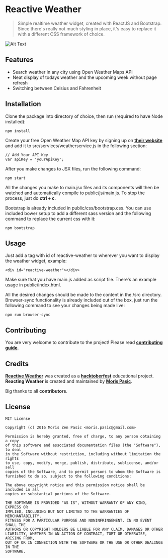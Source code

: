 # Reactive Weather
>Simple realtime weather widget, created with ReactJS and Bootstrap. Since there's really not much styling in place, it's easy to replace it with a different CSS framework of choice.

![Alt Text](https://github.com/bobeta/reactive-weather/raw/master/reactive-weather.gif)

## Features

* Search weather in any city using Open Weather Maps API
* Neat display of todays weather and the upcoming week without page refresh
* Switching between Celsius and Fahrenheit

## Installation

Clone the package into directory of choice, then run (required to have Node installed):

```
npm install
```

Create your free Open Weather Map API key by signing up on [**their website**](https://openweathermap.org/) and add it to src/services/weatherservice.js in the following section:
```
// Add Your API Key
var apiKey = 'yourApiKey';
```

After you make changes to JSX files, run the following command:
```
npm start
```

All the changes you make to main.jsx files and its components will then be watched and automatically compile to public/js/main.js. To stop the process, just do **ctrl + c**. 

Bootstrap is already included in public/css/bootstrap.css. You can use included bower setup to add a different sass version and the following command to replace the current css with it:

```
npm bootstrap
```


## Usage

Just add a tag with id of reactive-weather to wherever you want to display the weather widget, example:
```
<div id="reactive-weather"></div>
```

Make sure that you have main.js added as script file. There's an example usage in public/index.html. 

All the desired changes should be made to the content in the /src directory. Browser-sync functionality is already included out of the box, just run the following command to see your changes being made live:
```
npm run browser-sync
```


## Contributing

You are very welcome to contribute to the project! Please read [**contributing guide**](CONTRIBUTING.md).

## Credits

[**Reactive Weather**](https://github.com/bobeta/reactive-weather) was created as a [**hacktoberfest**](https://hacktoberfest.digitalocean.com/) educational project. **Reacting Weather** is created and maintained by [**Moris Pasic**](https://github.com/bobeta).

Big thanks to all **contributors**.

## License
```
MIT License

Copyright (c) 2016 Moris Zen Pasic <moris.pasic@gmail.com>

Permission is hereby granted, free of charge, to any person obtaining a copy
of this software and associated documentation files (the "Software"), to deal
in the Software without restriction, including without limitation the rights
to use, copy, modify, merge, publish, distribute, sublicense, and/or sell
copies of the Software, and to permit persons to whom the Software is
furnished to do so, subject to the following conditions:

The above copyright notice and this permission notice shall be included in all
copies or substantial portions of the Software.

THE SOFTWARE IS PROVIDED "AS IS", WITHOUT WARRANTY OF ANY KIND, EXPRESS OR
IMPLIED, INCLUDING BUT NOT LIMITED TO THE WARRANTIES OF MERCHANTABILITY,
FITNESS FOR A PARTICULAR PURPOSE AND NONINFRINGEMENT. IN NO EVENT SHALL THE
AUTHORS OR COPYRIGHT HOLDERS BE LIABLE FOR ANY CLAIM, DAMAGES OR OTHER
LIABILITY, WHETHER IN AN ACTION OF CONTRACT, TORT OR OTHERWISE, ARISING FROM,
OUT OF OR IN CONNECTION WITH THE SOFTWARE OR THE USE OR OTHER DEALINGS IN THE
SOFTWARE.
```